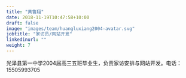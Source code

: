 ```yaml
---
title: "黄鲁翔"
date: 2018-11-19T10:47:58+10:00
draft: false
image: "images/team/huangluxiang2004-avatar.svg"
jobtitle: "家访员/网站开发"
linkedinurl: ""
weight: 7
---
```


光泽县第一中学2004届高三五班毕业生，负责家访安排与网站开发。电话：15505993705
